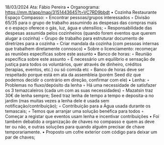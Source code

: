 18/03/2024
Ata: Fábio Pereira
    • Organograma: https://mm.tt/app/map/3151443645?t=VC7RD9bbdt
    • Cozinha Restaurante Espaço Compasso:
        ◦ Encontrar pessoas/grupos interessados
        ◦ Divisão 65/35 para o grupo de trabalho assumindo as despesas das compras mais e o espaço oferece o gás,  luz,  água e utensílios;
        ◦ Responsabilidade das despesas assumida pelos cozinheiros (quando forem eventos que querem alugar a cozinha)
        ◦ Grupo de trabalho para estruturar documento de diretrizes para a cozinha
        ◦ Criar mandala da cozinha (com pessoas internas que trabalhem diretamente connosco)
    • Sobre o licenciamento: recomeçar as reuniões específicas sobre este assunto
    • Banco de horas:
        ◦ Reunião específica sobre este assunto
        ◦ É necessário um equilibrio e sensação de justiça para todos os voluntários, quer através de dinheiro, créditos (terapias, eventos, etc.) ou só comida etc
        ◦ Banco de horas deve ser respeitado porque está em ata da assembleia (porém Seed diz que podemos decidir o contrário em direção, confirmar com ele)
    • Lenha:
        ◦ Problemas no fluxo/depósito da lenha
        ◦ Há uma necessidade de satisfazer os 3 temazcaleiros (cada um com as suas necessidades)
        ◦ Mazatsin traz 30€ de lenha sempre; Seed traz lenha de tempo a tempo e deposita-a no jardim (mas muitas vezes a lenha dele é usada sem notificação/contribuição); 
        ◦ Contribuição para a Água usada durante os temascais;
        ◦ Temos que arranjar uma solução benéfica para todos
        ◦ Começar a registar que eventos usam lenha e incentivar contribuições
    • Foi também debatido a organização de chaves no compasso e quem as deve ter ou não, e outras soluções para quando alguém precisar de chave temporariamente. 
    • Proposto um cofre exterior com código para deixar um par de chaves;

